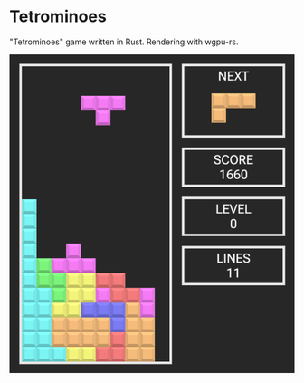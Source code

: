 # Tetrominoes

"Tetrominoes" game written in Rust. Rendering with wgpu-rs.

![Screenshot of game being played](/screenshot.png)
